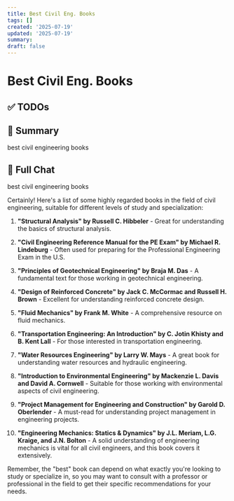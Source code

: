 ```yaml
---
title: Best Civil Eng. Books
tags: []
created: '2025-07-19'
updated: '2025-07-19'
summary:
draft: false
---
```


# Best Civil Eng. Books

## ✅ TODOs


## 📌 Summary
best civil engineering books

## 🧠 Full Chat


best civil engineering books

Certainly! Here's a list of some highly regarded books in the field of civil engineering, suitable for different levels of study and specialization:

1. **"Structural Analysis" by Russell C. Hibbeler** - Great for understanding the basics of structural analysis.

2. **"Civil Engineering Reference Manual for the PE Exam" by Michael R. Lindeburg** - Often used for preparing for the Professional Engineering Exam in the U.S.

3. **"Principles of Geotechnical Engineering" by Braja M. Das** - A fundamental text for those working in geotechnical engineering.

4. **"Design of Reinforced Concrete" by Jack C. McCormac and Russell H. Brown** - Excellent for understanding reinforced concrete design.

5. **"Fluid Mechanics" by Frank M. White** - A comprehensive resource on fluid mechanics.

6. **"Transportation Engineering: An Introduction" by C. Jotin Khisty and B. Kent Lall** - For those interested in transportation engineering.

7. **"Water Resources Engineering" by Larry W. Mays** - A great book for understanding water resources and hydraulic engineering.

8. **"Introduction to Environmental Engineering" by Mackenzie L. Davis and David A. Cornwell** - Suitable for those working with environmental aspects of civil engineering.

9. **"Project Management for Engineering and Construction" by Garold D. Oberlender** - A must-read for understanding project management in engineering projects.

10. **"Engineering Mechanics: Statics & Dynamics" by J.L. Meriam, L.G. Kraige, and J.N. Bolton** - A solid understanding of engineering mechanics is vital for all civil engineers, and this book covers it extensively.

Remember, the "best" book can depend on what exactly you're looking to study or specialize in, so you may want to consult with a professor or professional in the field to get their specific recommendations for your needs.